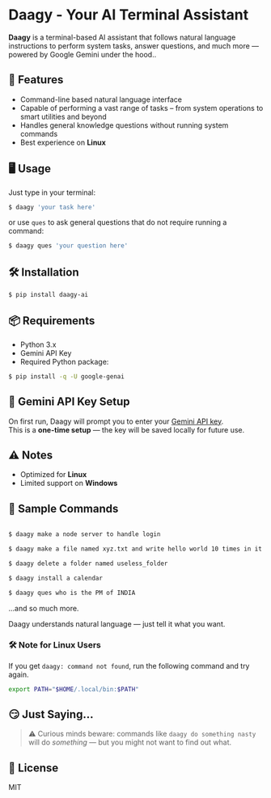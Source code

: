 # Daagy - Your AI Terminal Assistant

**Daagy** is a terminal-based AI assistant that follows natural language instructions to perform system tasks, answer questions, and much more — powered by Google Gemini under the hood..


## 🚀 Features

- Command-line based natural language interface  
- Capable of performing a vast range of tasks – from system operations to smart utilities and beyond
- Handles general knowledge questions without running system commands  
- Best experience on **Linux**

## 🖥️ Usage

Just type in your terminal:

```bash
$ daagy 'your task here'
```

or use `ques` to ask general questions that do not require running a command:

```bash
$ daagy ques 'your question here'
```

## 🛠️ Installation

```bash
$ pip install daagy-ai
```

## 📦 Requirements

- Python 3.x  
- Gemini API Key  
- Required Python package:

```bash
$ pip install -q -U google-genai
```

## 🔐 Gemini API Key Setup

On first run, Daagy will prompt you to enter your [Gemini API key](https://aistudio.google.com/app/apikey).  
This is a **one-time setup** — the key will be saved locally for future use.

## ⚠️ Notes

- Optimized for **Linux**  
- Limited support on **Windows**

## 🧪 Sample Commands

``` bash

$ daagy make a node server to handle login

$ daagy make a file named xyz.txt and write hello world 10 times in it

$ daagy delete a folder named useless_folder

$ daagy install a calendar

$ daagy ques who is the PM of INDIA
```
...and so much more.

Daagy understands natural language — just tell it what you want.


### 🛠️ Note for Linux Users

If you get `daagy: command not found`, run the following command and try again. 

```bash
export PATH="$HOME/.local/bin:$PATH"
```


## 😏 Just Saying...
> ⚠️ Curious minds beware: commands like `daagy do something nasty` will do *something* — but you might not want to find out what.


## 📄 License

MIT